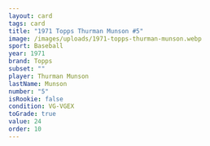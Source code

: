 ```yaml
---
layout: card
tags: card
title: "1971 Topps Thurman Munson #5"
image: /images/uploads/1971-topps-thurman-munson.webp
sport: Baseball
year: 1971
brand: Topps
subset: ""
player: Thurman Munson
lastName: Munson
number: "5"
isRookie: false
condition: VG-VGEX
toGrade: true
value: 24
order: 10
---
```

